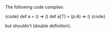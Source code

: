 The following code compiles

{code}
def a = () => ()
def a[T] = (p:A) => ()
{code}

but shouldn't (double definition).
